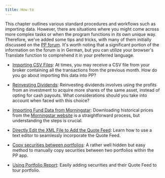 ```yaml
---
title: How-to
---
```


This chapter outlines various standard procedures and workflows such as importing data. However, there are situations where you might come across more complex tasks or when the program functions in its own unique way. Therefore, we've added some tips and tricks, with many of them initially discussed on the [PP forum](https://forum.portfolio-performance.info). It's worth noting that a significant portion of the information on the forum is in German, but you can utilize your browser's Translate function to comprehend it in your preferred language.

- [Importing CSV Files](importing.md): At times, you may receive a CSV file from your broker containing all the transactions from the previous month. How do you go about importing this data into PP?

- [Reinvesting Dividends](reinvesting-dividends.md): Reinvesting dividends involves using the profits from an investment to acquire more shares of the same asset, instead of opting for cash payouts. What considerations should you take into account when faced with this choice?

- [Importing Fund Data from Morningstar](morningstar.md): Downloading historical prices from the [Morningstar website](https://www.morningstar.co.uk/uk/) is a straightforward process, but understanding the steps is crucial.

- [Directly Edit the XML File to Add the Quote Feed](quote-feed.md): Learn how to use a text editor to seamlessly incorporate the Quote Feed.

- [Copy securities between portfolios](./copy-securities.md): A rather well hidden but easy method to manually copy securities between two portfolios within the PP app.

- [Using Portfolio Report](portfolioreport.md): Easily adding securities and their Quote Feed to tour portfolio.
